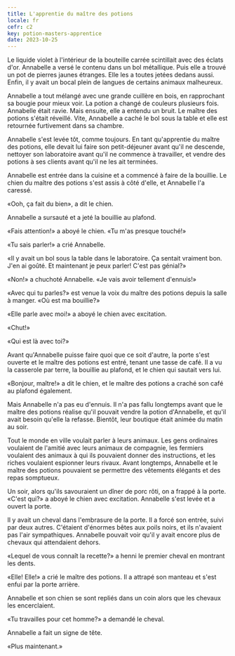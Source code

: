 ```yaml
---
title: L'apprentie du maître des potions
locale: fr
cefr: c2
key: potion-masters-apprentice
date: 2023-10-25
---
```


Le liquide violet à l'intérieur de la bouteille carrée scintillait avec des éclats d'or. Annabelle a versé le contenu dans un bol métallique. Puis elle a trouvé un pot de pierres jaunes étranges. Elle les a toutes jetées dedans aussi. Enfin, il y avait un bocal plein de langues de certains animaux malheureux.

Annabelle a tout mélangé avec une grande cuillère en bois, en rapprochant sa bougie pour mieux voir. La potion a changé de couleurs plusieurs fois. Annabelle était ravie. Mais ensuite, elle a entendu un bruit. Le maître des potions s'était réveillé. Vite, Annabelle a caché le bol sous la table et elle est retournée furtivement dans sa chambre.

Annabelle s'est levée tôt, comme toujours. En tant qu'apprentie du maître des potions, elle devait lui faire son petit-déjeuner avant qu'il ne descende, nettoyer son laboratoire avant qu'il ne commence à travailler, et vendre des potions à ses clients avant qu'il ne les ait terminées.

Annabelle est entrée dans la cuisine et a commencé à faire de la bouillie. Le chien du maître des potions s'est assis à côté d'elle, et Annabelle l'a caressé.

«Ooh, ça fait du bien», a dit le chien.

Annabelle a sursauté et a jeté la bouillie au plafond.

«Fais attention!» a aboyé le chien. «Tu m'as presque touché!»

«Tu sais parler!» a crié Annabelle.

«Il y avait un bol sous la table dans le laboratoire. Ça sentait vraiment bon. J'en ai goûté. Et maintenant je peux parler! C'est pas génial?»

«Non!» a chuchoté Annabelle. «Je vais avoir tellement d'ennuis!»

«Avec qui tu parles?» est venue la voix du maître des potions depuis la salle à manger. «Où est ma bouillie?»

«Elle parle avec moi!» a aboyé le chien avec excitation.

«Chut!»

«Qui est là avec toi?»

Avant qu'Annabelle puisse faire quoi que ce soit d'autre, la porte s'est ouverte et le maître des potions est entré, tenant une tasse de café. Il a vu la casserole par terre, la bouillie au plafond, et le chien qui sautait vers lui.

«Bonjour, maître!» a dit le chien, et le maître des potions a craché son café au plafond également.

Mais Annabelle n'a pas eu d'ennuis. Il n'a pas fallu longtemps avant que le maître des potions réalise qu'il pouvait vendre la potion d'Annabelle, et qu'il avait besoin qu'elle la refasse. Bientôt, leur boutique était animée du matin au soir.

Tout le monde en ville voulait parler à leurs animaux. Les gens ordinaires voulaient de l'amitié avec leurs animaux de compagnie, les fermiers voulaient des animaux à qui ils pouvaient donner des instructions, et les riches voulaient espionner leurs rivaux. Avant longtemps, Annabelle et le maître des potions pouvaient se permettre des vêtements élégants et des repas somptueux.

Un soir, alors qu'ils savouraient un dîner de porc rôti, on a frappé à la porte. «C'est qui?» a aboyé le chien avec excitation. Annabelle s'est levée et a ouvert la porte.

Il y avait un cheval dans l'embrasure de la porte. Il a forcé son entrée, suivi par deux autres. C'étaient d'énormes bêtes aux poils noirs, et ils n'avaient pas l'air sympathiques. Annabelle pouvait voir qu'il y avait encore plus de chevaux qui attendaient dehors.

«Lequel de vous connaît la recette?» a henni le premier cheval en montrant les dents.

«Elle! Elle!» a crié le maître des potions. Il a attrapé son manteau et s'est enfui par la porte arrière.

Annabelle et son chien se sont repliés dans un coin alors que les chevaux les encerclaient.

«Tu travailles pour cet homme?» a demandé le cheval.

Annabelle a fait un signe de tête.

«Plus maintenant.»